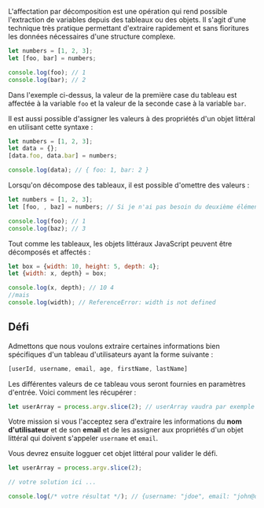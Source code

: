 L'affectation par décomposition est une opération qui rend possible l'extraction de variables depuis des tableaux ou des objets. Il s'agit d'une technique très pratique permettant d'extraire rapidement et sans fioritures les données nécessaires d'une structure complexe.

```js
let numbers = [1, 2, 3];
let [foo, bar] = numbers;

console.log(foo); // 1
console.log(bar); // 2
```

Dans l'exemple ci-dessus, la valeur de la première case du tableau est affectée à la variable `foo` et la valeur de la seconde case à la variable `bar`.

Il est aussi possible d'assigner les valeurs à des propriétés d'un objet littéral en utilisant cette syntaxe :

```js
let numbers = [1, 2, 3];
let data = {};
[data.foo, data.bar] = numbers;

console.log(data); // { foo: 1, bar: 2 }
```

Lorsqu'on décompose des tableaux, il est possible d'omettre des valeurs :

```js
let numbers = [1, 2, 3];
let [foo, , baz] = numbers; // Si je n'ai pas besoin du deuxième élément

console.log(foo); // 1
console.log(baz); // 3
```

Tout comme les tableaux, les objets littéraux JavaScript peuvent être décomposés et affectés :

```js
let box = {width: 10, height: 5, depth: 4};
let {width: x, depth} = box;

console.log(x, depth); // 10 4
//mais
console.log(width); // ReferenceError: width is not defined
```

## Défi

Admettons que nous voulons extraire certaines informations bien spécifiques d'un tableau d'utilisateurs ayant la forme suivante :

```js
[userId, username, email, age, firstName, lastName]
```

Les différentes valeurs de ce tableau vous seront fournies en paramètres d'entrée. Voici comment les récupérer :
```js
let userArray = process.argv.slice(2); // userArray vaudra par exemple [1, "jdoe", "jdoe@example.com", "John", "Doe"]
```

Votre mission si vous l'acceptez sera d'extraire les informations du **nom d'utilisateur** et de son **email** et de les assigner aux propriétés d'un objet littéral qui doivent s'appeler `username` et `email`.

Vous devrez ensuite logguer cet objet littéral pour valider le défi.

```js
let userArray = process.argv.slice(2);

// votre solution ici ...

console.log(/* votre résultat */); // {username: "jdoe", email: "john@doe.com"}
```
